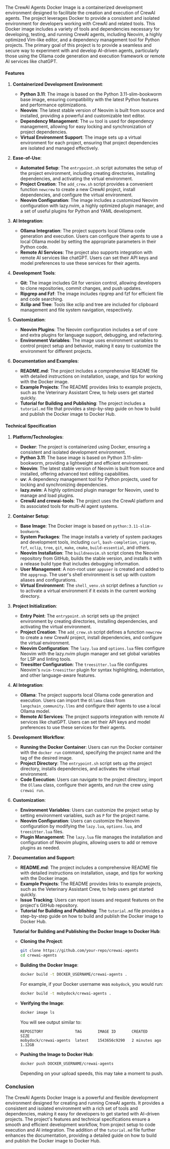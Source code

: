 The CrewAI Agents Docker Image is a containerized development environment designed to facilitate the creation and execution of CrewAI agents. The project leverages Docker to provide a consistent and isolated environment for developers working with CrewAI and related tools. This Docker image includes a variety of tools and dependencies necessary for developing, testing, and running CrewAI agents, including Neovim, a highly optimized Vim-like editor, and a dependency management tool for Python projects. The primary goal of this project is to provide a seamless and secure way to experiment with and develop AI-driven agents, particularly those using the Ollama code generation and execution framework or remote AI services like chatGPT.

#### Features

1. **Containerized Development Environment**:
   - **Python 3.11**: The image is based on the Python 3.11-slim-bookworm base image, ensuring compatibility with the latest Python features and performance optimizations.
   - **Neovim**: The latest stable version of Neovim is built from source and installed, providing a powerful and customizable text editor.
   - **Dependency Management**: The `uv` tool is used for dependency management, allowing for easy locking and synchronization of project dependencies.
   - **Virtual Environment Support**: The image sets up a virtual environment for each project, ensuring that project dependencies are isolated and managed effectively.

2. **Ease-of-Use**:
   - **Automated Setup**: The `entrypoint.sh` script automates the setup of the project environment, including creating directories, installing dependencies, and activating the virtual environment.
   - **Project Creation**: The `add_crew.sh` script provides a convenient function `newcrew` to create a new CrewAI project, install dependencies, and configure the virtual environment.
   - **Neovim Configuration**: The image includes a customized Neovim configuration with lazy.nvim, a highly optimized plugin manager, and a set of useful plugins for Python and YAML development.

3. **AI Integration**:
   - **Ollama Integration**: The project supports local Ollama code generation and execution. Users can configure their agents to use a local Ollama model by setting the appropriate parameters in their Python code.
   - **Remote AI Services**: The project also supports integration with remote AI services like chatGPT. Users can set their API keys and model preferences to use these services for their agents.

4. **Development Tools**:
   - **Git**: The image includes Git for version control, allowing developers to clone repositories, commit changes, and push updates.
   - **Ripgrep and Fzf**: The image includes ripgrep and fzf for efficient file and code searching.
   - **Xclip and Tree**: Tools like xclip and tree are included for clipboard management and file system navigation, respectively.

5. **Customization**:
   - **Neovim Plugins**: The Neovim configuration includes a set of core and extra plugins for language support, debugging, and refactoring.
   - **Environment Variables**: The image uses environment variables to control project setup and behavior, making it easy to customize the environment for different projects.

6. **Documentation and Examples**:
   - **README.md**: The project includes a comprehensive README file with detailed instructions on installation, usage, and tips for working with the Docker image.
   - **Example Projects**: The README provides links to example projects, such as the Veterinary Assistant Crew, to help users get started quickly.
   - **Tutorial for Building and Publishing**: The project includes a `tutorial.md` file that provides a step-by-step guide on how to build and publish the Docker image to Docker Hub.

#### Technical Specification

1. **Platform/Technologies**:
   - **Docker**: The project is containerized using Docker, ensuring a consistent and isolated development environment.
   - **Python 3.11**: The base image is based on Python 3.11-slim-bookworm, providing a lightweight and efficient environment.
   - **Neovim**: The latest stable version of Neovim is built from source and installed, offering advanced text editing capabilities.
   - **uv**: A dependency management tool for Python projects, used for locking and synchronizing dependencies.
   - **lazy.nvim**: A highly optimized plugin manager for Neovim, used to manage and load plugins.
   - **CrewAI and crewai-tools**: The project uses the CrewAI platform and its associated tools for multi-AI agent systems.

2. **Container Setup**:
   - **Base Image**: The Docker image is based on `python:3.11-slim-bookworm`.
   - **System Packages**: The image installs a variety of system packages and development tools, including `curl`, `bash-completion`, `ripgrep`, `fzf`, `xclip`, `tree`, `git`, `make`, `cmake`, `build-essential`, and others.
   - **Neovim Installation**: The `buildneovim.sh` script clones the Neovim repository from GitHub, builds the stable version, and installs it with a release build type that includes debugging information.
   - **User Management**: A non-root user `appuser` is created and added to the `appgroup`. The user's shell environment is set up with custom aliases and configurations.
   - **Virtual Environment**: The `shell_venv.sh` script defines a function `sv` to activate a virtual environment if it exists in the current working directory.

3. **Project Initialization**:
   - **Entry Point**: The `entrypoint.sh` script sets up the project environment by creating directories, installing dependencies, and activating the virtual environment.
   - **Project Creation**: The `add_crew.sh` script defines a function `newcrew` to create a new CrewAI project, install dependencies, and configure the virtual environment.
   - **Neovim Configuration**: The `lazy.lua` and `options.lua` files configure Neovim with the lazy.nvim plugin manager and set global variables for LSP and linting tools.
   - **Treesitter Configuration**: The `treesitter.lua` file configures Neovim's `nvim-treesitter` plugin for syntax highlighting, indentation, and other language-aware features.

4. **AI Integration**:
   - **Ollama**: The project supports local Ollama code generation and execution. Users can import the `Ollama` class from `langchain_community.llms` and configure their agents to use a local Ollama model.
   - **Remote AI Services**: The project supports integration with remote AI services like chatGPT. Users can set their API keys and model preferences to use these services for their agents.

5. **Development Workflow**:
   - **Running the Docker Container**: Users can run the Docker container with the `docker run` command, specifying the project name and the tag of the desired image.
   - **Project Directory**: The `entrypoint.sh` script sets up the project directory, installs dependencies, and activates the virtual environment.
   - **Code Execution**: Users can navigate to the project directory, import the `Ollama` class, configure their agents, and run the crew using `crewai run`.

6. **Customization**:
   - **Environment Variables**: Users can customize the project setup by setting environment variables, such as `P` for the project name.
   - **Neovim Configuration**: Users can customize the Neovim configuration by modifying the `lazy.lua`, `options.lua`, and `treesitter.lua` files.
   - **Plugin Management**: The `lazy.lua` file manages the installation and configuration of Neovim plugins, allowing users to add or remove plugins as needed.

7. **Documentation and Support**:
   - **README.md**: The project includes a comprehensive README file with detailed instructions on installation, usage, and tips for working with the Docker image.
   - **Example Projects**: The README provides links to example projects, such as the Veterinary Assistant Crew, to help users get started quickly.
   - **Issue Tracking**: Users can report issues and request features on the project's GitHub repository.
   - **Tutorial for Building and Publishing**: The `tutorial.md` file provides a step-by-step guide on how to build and publish the Docker image to Docker Hub.

   **Tutorial for Building and Publishing the Docker Image to Docker Hub**:
   - **Cloning the Project**:
     ```sh
     git clone https://github.com/your-repo/crewai-agents
     cd crewai-agents
     ```
   - **Building the Docker Image**:
     ```sh
     docker build -t DOCKER_USERNAME/crewai-agents .
     ```
     For example, if your Docker username was `mobydock`, you would run:
     ```sh
     docker build -t mobydock/crewai-agents .
     ```
   - **Verifying the Image**:
     ```sh
     docker image ls
     ```
     You will see output similar to:
     ```
     REPOSITORY              TAG       IMAGE ID       CREATED          SIZE
     mobydock/crewai-agents  latest    1543656c9290   2 minutes ago    1.12GB
     ```
   - **Pushing the Image to Docker Hub**:
     ```sh
     docker push DOCKER_USERNAME/crewai-agents
     ```
     Depending on your upload speeds, this may take a moment to push.

### Conclusion
The CrewAI Agents Docker Image is a powerful and flexible development environment designed for creating and running CrewAI agents. It provides a consistent and isolated environment with a rich set of tools and dependencies, making it easy for developers to get started with AI-driven projects. The project's features and technical specifications ensure a smooth and efficient development workflow, from project setup to code execution and AI integration. The addition of the `tutorial.md` file further enhances the documentation, providing a detailed guide on how to build and publish the Docker image to Docker Hub.
